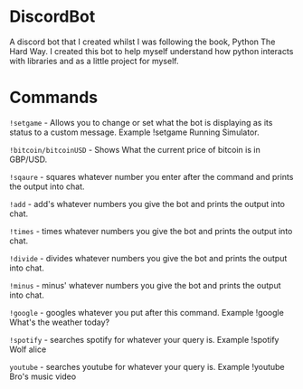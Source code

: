 # DiscordBot
A discord bot that I created whilst I was following the book, Python The Hard Way. I created this bot to help myself understand how python
interacts with libraries and as a little project for myself.

# Commands

```!setgame``` - Allows you to change or set what the bot is displaying as its status to a custom message. Example !setgame Running Simulator.

```!bitcoin/bitcoinUSD``` - Shows What the current price of bitcoin is in GBP/USD.

```!sqaure``` - squares whatever number you enter after the command and prints the output into chat.

```!add``` - add's whatever numbers you give the bot and prints the output into chat.

```!times``` - times whatever numbers you give the bot and prints the output into chat. 

```!divide``` - divides whatever numbers you give the bot and prints the output into chat.

```!minus``` - minus' whatever numbers you give the bot and prints the output into chat.

`!google` - googles whatever you put after this command. Example !google What's the weather today?

`!spotify` - searches spotify for whatever your query is. Example !spotify Wolf alice

`youtube` - searches youtube for whatever your query is. Example !youtube Bro's music video
